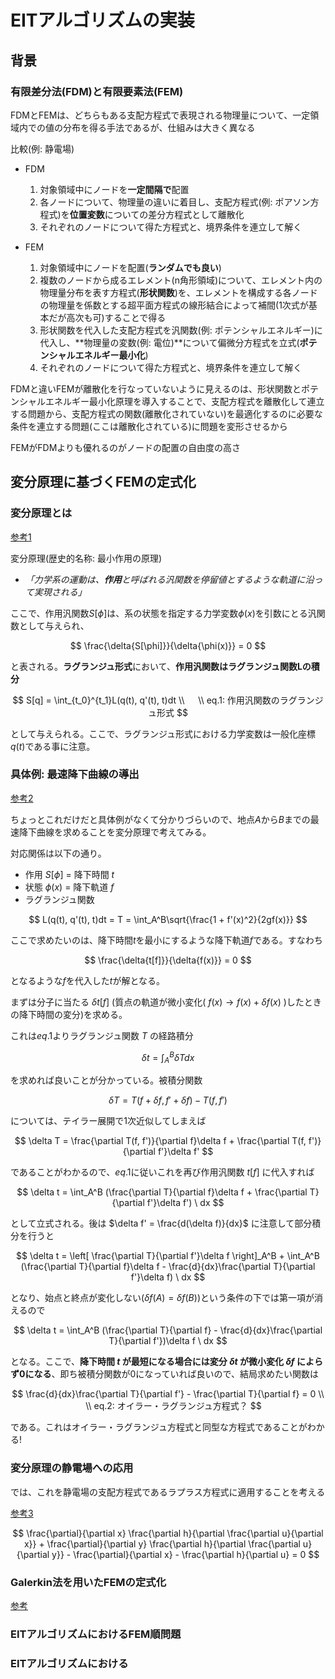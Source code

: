 # EITアルゴリズムの実装

## 背景

### 有限差分法(FDM)と有限要素法(FEM)

FDMとFEMは、どちらもある支配方程式で表現される物理量について、一定領域内での値の分布を得る手法であるが、仕組みは大きく異なる

比較(例: 静電場)

- FDM
  1. 対象領域中にノードを**一定間隔で**配置
  2. 各ノードについて、物理量の違いに着目し、支配方程式(例: ポアソン方程式)を**位置変数**についての差分方程式として離散化
  3. それぞれのノードについて得た方程式と、境界条件を連立して解く

- FEM
  1. 対象領域中にノードを配置(**ランダムでも良い**)
  2. 複数のノードから成るエレメント(n角形領域)について、エレメント内の物理量分布を表す方程式(**形状関数**)を、エレメントを構成する各ノードの物理量を係数とする超平面方程式の線形結合によって補間(1次式が基本だが高次も可)することで得る
  3. 形状関数を代入した支配方程式を汎関数(例: ポテンシャルエネルギー)に代入し、**物理量の変数(例: 電位)**について偏微分方程式を立式(**ポテンシャルエネルギー最小化**)
  4. それぞれのノードについて得た方程式と、境界条件を連立して解く

FDMと違いFEMが離散化を行なっていないように見えるのは、形状関数とポテンシャルエネルギー最小化原理を導入することで、支配方程式を離散化して連立する問題から、支配方程式の関数(離散化されていない)を最適化するのに必要な条件を連立する問題(ここは離散化されている)に問題を変形させるから

FEMがFDMよりも優れるのがノードの配置の自由度の高さ

## 変分原理に基づくFEMの定式化

### 変分原理とは

[参考1](https://ja.wikipedia.org/wiki/%E6%9C%80%E5%B0%8F%E4%BD%9C%E7%94%A8%E3%81%AE%E5%8E%9F%E7%90%86)

変分原理(歴史的名称: 最小作用の原理)
- _「力学系の運動は、**作用**と呼ばれる汎関数を停留値とするような軌道に沿って実現される」_

ここで、作用汎関数$S[\phi]$は、系の状態を指定する力学変数$\phi(x)$を引数にとる汎関数として与えられ、

$$
\frac{\delta{S[\phi]}}{\delta{\phi(x)}} = 0
$$

と表される。**ラグランジュ形式**において、**作用汎関数はラグランジュ関数Lの積分**

$$
S[q] = \int_{t_0}^{t_1}L(q(t), q'(t), t)dt
\\  
\\ eq.1: 作用汎関数のラグランジュ形式
$$

として与えられる。ここで、ラグランジュ形式における力学変数は一般化座標$q(t)$である事に注意。

### 具体例: 最速降下曲線の導出

[参考2](https://eman-physics.net/analytic/chapter3.html)


ちょっとこれだけだと具体例がなくて分かりづらいので、地点$A$から$B$までの最速降下曲線を求めることを変分原理で考えてみる。

対応関係は以下の通り。

- 作用 $S[\phi]$ = 降下時間 $t$
- 状態 $\phi(x)$ = 降下軌道 $f$
- ラグランジュ関数

$$
L(q(t), q'(t), t)dt = T = \int_A^B\sqrt{\frac{1 + f'(x)^2}{2gf(x)}}
$$

ここで求めたいのは、降下時間$t$を最小にするような降下軌道$f$である。すなわち

$$
\frac{\delta{t[f]}}{\delta{f(x)}} = 0
$$

となるような$f$を代入した$t$が解となる。

まずは分子に当たる $\delta t[f]$ (質点の軌道が微小変化( $f(x) \to f(x) + \delta f(x)$ )したときの降下時間の変分)を求める。

これは$eq.1$よりラグランジュ関数 $T$ の経路積分

$$
\delta t = \int_A^B \delta T dx
$$

を求めれば良いことが分かっている。被積分関数

$$
\delta T = T(f + \delta f, f' + \delta f) - T(f, f')
$$

については、テイラー展開で1次近似してしまえば

$$
\delta T = \frac{\partial T(f, f')}{\partial f}\delta f + \frac{\partial T(f, f')}{\partial f'}\delta f'
$$

であることがわかるので、$eq.1$に従いこれを再び作用汎関数 $t[f]$ に代入すれば

$$
\delta t = \int_A^B (\frac{\partial T}{\partial f}\delta f + \frac{\partial T}{\partial f'}\delta f') \ dx
$$

として立式される。後は $\delta f' = \frac{d(\delta f)}{dx}$ に注意して部分積分を行うと

$$
\delta t = \left[ \frac{\partial T}{\partial f'}\delta f \right]_A^B + \int_A^B (\frac{\partial T}{\partial f}\delta f - \frac{d}{dx}\frac{\partial T}{\partial f'}\delta f) \ dx
$$

となり、始点と終点が変化しない($\delta f(A) = \delta f(B)$)という条件の下では第一項が消えるので

$$
\delta t = \int_A^B (\frac{\partial T}{\partial f} - \frac{d}{dx}\frac{\partial T}{\partial f'})\delta f \ dx
$$

となる。ここで、**降下時間 $t$ が最短になる場合には変分 $\delta t$ が微小変化 $\delta f$ によらず0になる**、即ち被積分関数が0になっていれば良いので、結局求めたい関数は

$$
\frac{d}{dx}\frac{\partial T}{\partial f'} - \frac{\partial T}{\partial f} = 0
\\  
\\ eq.2: オイラー・ラグランジュ方程式？
$$

である。これはオイラー・ラグランジュ方程式と同型な方程式であることがわかる!

### 変分原理の静電場への応用

では、これを静電場の支配方程式であるラプラス方程式に適用することを考える

[参考3](https://qiita.com/atily17/items/fa8abcc4d778c16fa11a)


$$
\frac{\partial}{\partial x} \frac{\partial h}{\partial \frac{\partial u}{\partial x}} + \frac{\partial}{\partial y} \frac{\partial h}{\partial \frac{\partial u}{\partial y}} - \frac{\partial}{\partial x} - \frac{\partial h}{\partial u} = 0
$$



### Galerkin法を用いたFEMの定式化

[参考](https://qiita.com/atily17/items/fa8abcc4d778c16fa11a)

### EITアルゴリズムにおけるFEM順問題

### EITアルゴリズムにおける
